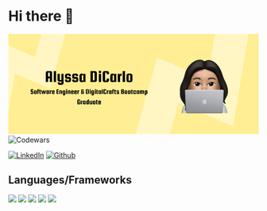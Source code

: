 # Hi there 👋

![Header Image](https://github.com/alyssadicarlo/alyssadicarlo/blob/main/header.png?raw=true)
![Codewars](https://www.codewars.com/users/alyssa.dicarlo/badges/small)

[![LinkedIn](https://img.shields.io/badge/LinkedIn-0077B5?style=for-the-badge&logo=linkedin&logoColor=white)](https://www.linkedin.com/in/alyssa-dicarlo/)
[![Github](https://img.shields.io/badge/GitHub-100000?style=for-the-badge&logo=github&logoColor=white)](https://github.com/alyssadicarlo)

## Languages/Frameworks
<img src="https://img.shields.io/badge/Python-14354C?style=for-the-badge&logo=python&logoColor=white"> <img src="https://img.shields.io/badge/HTML5-E34F26?style=for-the-badge&logo=html5&logoColor=white"> <img src="https://img.shields.io/badge/CSS3-1572B6?style=for-the-badge&logo=css3&logoColor=white"> <img src="https://img.shields.io/badge/JavaScript-F7DF1E?style=for-the-badge&logo=javascript&logoColor=black"> <img src="https://img.shields.io/badge/React-20232A?style=for-the-badge&logo=react&logoColor=61DAFB">
